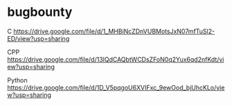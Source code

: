 # bugbounty

C 
https://drive.google.com/file/d/1_MHBiNcZDnVUBMotsJxN07mfTuSl2-ED/view?usp=sharing

CPP
https://drive.google.com/file/d/13lQdCAQbtWCDsZFoN0q2Yux6qd2nfKdt/view?usp=sharing


Python
https://drive.google.com/file/d/1D_V5pqgoU6XVIFxc_9ewOod_bjUhcKLo/view?usp=sharing
